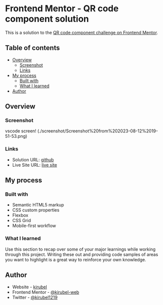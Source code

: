 # Frontend Mentor - QR code component solution

This is a solution to the [QR code component challenge on Frontend Mentor](https://www.frontendmentor.io/challenges/qr-code-component-iux_sIO_H). 
## Table of contents

- [Overview](#overview)
  - [Screenshot](#screenshot)
  - [Links](#links)
- [My process](#my-process)
  - [Built with](#built-with)
  - [What I learned](#what-i-learned)
- [Author](#author)

## Overview

### Screenshot
vscode screen!
(./screenshot/Screenshot%20from%202023-08-12%2019-51-53.png)

### Links

- Solution URL: [github](https://github.com/kirubel-web/qr-code-component-main/tree/main)
- Live Site URL: [live site](https://kirubel-web.github.io/qr-code-component-main/)

## My process

### Built with

- Semantic HTML5 markup
- CSS custom properties
- Flexbox
- CSS Grid
- Mobile-first workflow


### What I learned

Use this section to recap over some of your major learnings while working through this project. Writing these out and providing code samples of areas you want to highlight is a great way to reinforce your own knowledge.

## Author

- Website - [kirubel](https://www.kirubelportfolioweb.pages.dev)
- Frontend Mentor - [@kirubel-web](https://www.frontendmentor.io/profile/kirubel-web)
- Twitter - [@kirubel1219](https://www.twitter.com/kirubel1219)

